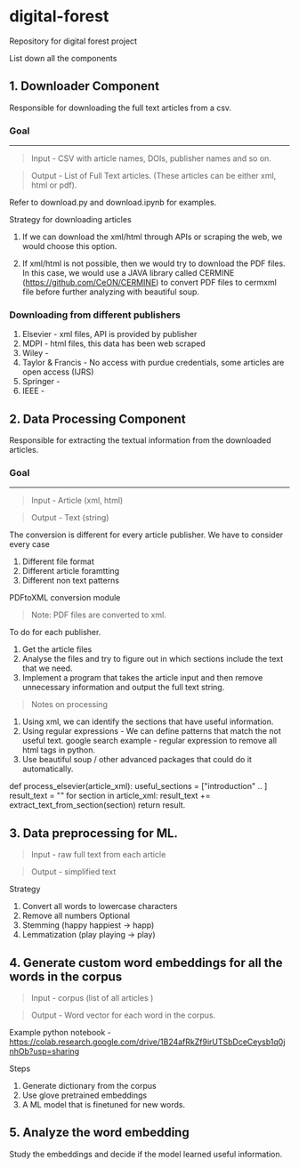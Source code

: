 # digital-forest
Repository for digital forest project

List down all the components

## 1. Downloader Component 
Responsible for downloading the full text articles from a csv. 

### Goal
----

> Input - CSV with article names, DOIs, publisher names and so on.

> Output - List of Full Text articles. (These articles can be either xml, html or pdf).

Refer to download.py and download.ipynb for examples.

Strategy for downloading articles 

1. If we can download the xml/html through APIs or scraping the web, we would choose this option.

1. If xml/html is not possible, then we would try to download the PDF files. In this case, we would use a JAVA library called CERMINE (https://github.com/CeON/CERMINE) to convert PDF files to cermxml file before further analyzing with beautiful soup.

### Downloading from different publishers
1. Elsevier - xml files, API is provided by publisher
1. MDPI - html files, this data has been web scraped
1. Wiley - 
1. Taylor & Francis - No access with purdue credentials, some articles are open access (IJRS)
1. Springer - 
1. IEEE - 

## 2. Data Processing Component 
Responsible for extracting the textual information from the downloaded articles. 

### Goal
----
> Input - Article (xml, html)

> Output - Text (string)

The conversion is different for every article publisher. We have to consider every case
1. Different file format 
1. Different article foramtting 
1. Different non text patterns

PDFtoXML conversion module
> Note: PDF files are converted to xml. 

To do for each publisher.
1. Get the article files
2. Analyse the files and try to figure out in which sections include the text that we need. 
3. Implement a program that takes the article input and then remove unnecessary information and output the full text string. 

> Notes on processing
1. Using xml, we can identify the sections that have useful information. 
2. Using regular expressions - We can define patterns that match the not useful text. 
google search example - regular expression to remove all html tags in python.
3. Use beautiful soup / other advanced packages that could do it automatically. 

def process_elsevier(article_xml):
    useful_sections = ["introduction" .. ]
    result_text = ""
    for section in article_xml:
        result_text += extract_text_from_section(section)
    return result.

## 3. Data preprocessing for ML. 

> Input - raw full text from each article

> Output - simplified text 

Strategy
1. Convert all words to lowercase characters
2. Remove all numbers
Optional 
3. Stemming (happy happiest -> happ)
4. Lemmatization (play playing -> play)


## 4. Generate custom word embeddings for all the words in the corpus

> Input - corpus (list of all articles )

> Output - Word vector for each word in the corpus.

Example python notebook - https://colab.research.google.com/drive/1B24afRkZf9irUTSbDceCeysb1q0jnhOb?usp=sharing

Steps
1. Generate dictionary from the corpus
2. Use glove pretrained embeddings
3. A ML model that is finetuned for new words.


## 5. Analyze the word embedding 
Study the embeddings and decide if the model learned useful information. 


